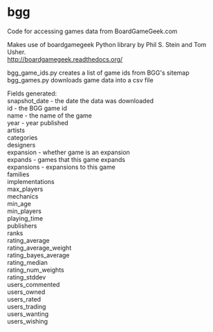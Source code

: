 # bgg
Code for accessing games data from BoardGameGeek.com

Makes use of boardgamegeek Python library by Phil S. Stein and Tom Usher.  
http://boardgamegeek.readthedocs.org/  
  
bgg_game_ids.py creates a list of game ids from BGG's sitemap  
bgg_games.py downloads game data into a csv file  
  
Fields generated:    
snapshot_date - the date the data was downloaded  
id - the BGG game id  
name - the name of the game  
year - year published  
artists  
categories  
designers  
expansion - whether game is an expansion  
expands - games that this game expands  
expansions - expansions to this game  
families  
implementations  
max_players  
mechanics  
min_age  
min_players  
playing_time  
publishers  
ranks  
rating_average  
rating_average_weight  
rating_bayes_average  
rating_median  
rating_num_weights  
rating_stddev  
users_commented  
users_owned  
users_rated  
users_trading  
users_wanting  
users_wishing  
  




